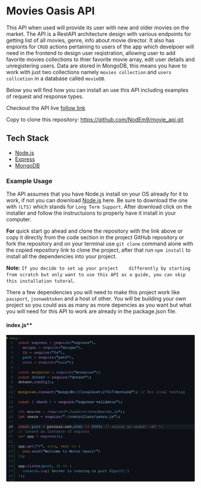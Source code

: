 # Movies Oasis API

This API when used will provide its user with new and older movies on the market. The API is a RestAPI architecture design with various endpoints for getting list of all movies, genre, info about movie director. It also has enpionts for ``CRUD`` actions pertaining to users of the app which develpoer will need in the frontend to design user reqistration, allowing user to add favorite movies collections to thier favorite movie array, edit user details and unregistering users. Data are stored in MongoDB, this means you have to work with just two collections namely ``movies collection`` and ``users collcetion`` in a database called ``movieDB``.

Below you will find how you can install an use this API including examples of request and response types.

Checkout the API live [follow link](https://movie-api-h54p.onrender.com/documentation.html)

Copy to clone this repository: <https://github.com/NodEm9/movie_api.git>

## Tech Stack

- [Node.js](https://nodejs.org/en)
- [Express](https://expressjs.com/)
- [MongoDB](https://www.mongodb.com/)

### Example Usage

The API assumes that you have Node.js install on your OS already for it to work, if not you can download [Node.js](https://nodejs.org/en) here. Be sure to download the one with ``(LTS)`` which stands for ``Long Term Support``. After download click on the installer and follow the instructuions to properly have it install in your computer.

**For** quick start go ahead and clone the repository with the link above or copy it directly from the code section in the project GitHub repository or fork the repository and on your terminal use ``git clone`` command alone with the copied repository link to clone the project, after that run ``npm install`` to install all the dependencies into your project.

**Note:** ``If you decide to set up your project    differently by starting from scratch but only want to use this API as a guide, you can skip this installation tutoral``.

There a few dependencies you will need to make this project work like ``passport``, ``jsonwebtoken`` and a host of other. 
You will be building your own project so you could ass as many as more depencies as you want but what you will need for this API to work are already in the package.json file.

#### index.js**

<img src="img/server-file.png" alt="server code image" />